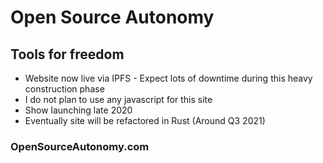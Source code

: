 # Open Source Autonomy
## Tools for freedom
-  Website now live via IPFS - Expect lots of downtime during this heavy construction phase
-  I do not plan to use any javascript for this site
-  Show launching late 2020
-  Eventually site will be refactored in Rust (Around Q3 2021)
### OpenSourceAutonomy.com
